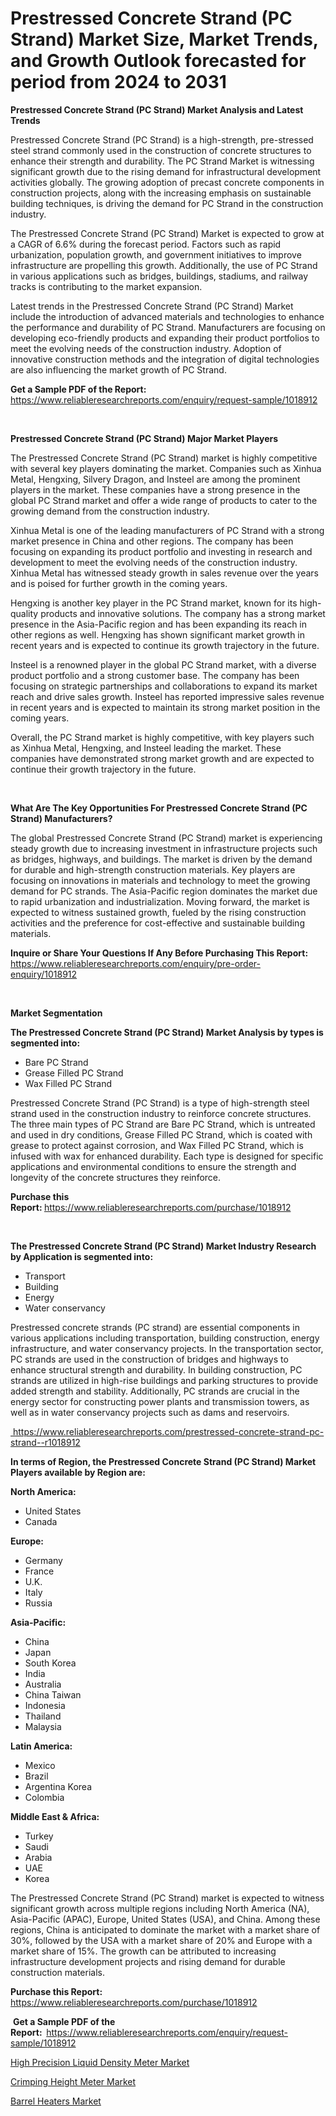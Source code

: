 <p><h1>Prestressed Concrete Strand (PC Strand) Market Size, Market Trends, and Growth Outlook forecasted for period from 2024 to 2031</h1></p><p><strong>Prestressed Concrete Strand (PC Strand) Market Analysis and Latest Trends</strong></p>
<p><p>Prestressed Concrete Strand (PC Strand) is a high-strength, pre-stressed steel strand commonly used in the construction of concrete structures to enhance their strength and durability. The PC Strand Market is witnessing significant growth due to the rising demand for infrastructural development activities globally. The growing adoption of precast concrete components in construction projects, along with the increasing emphasis on sustainable building techniques, is driving the demand for PC Strand in the construction industry.</p><p>The Prestressed Concrete Strand (PC Strand) Market is expected to grow at a CAGR of 6.6% during the forecast period. Factors such as rapid urbanization, population growth, and government initiatives to improve infrastructure are propelling this growth. Additionally, the use of PC Strand in various applications such as bridges, buildings, stadiums, and railway tracks is contributing to the market expansion.</p><p>Latest trends in the Prestressed Concrete Strand (PC Strand) Market include the introduction of advanced materials and technologies to enhance the performance and durability of PC Strand. Manufacturers are focusing on developing eco-friendly products and expanding their product portfolios to meet the evolving needs of the construction industry. Adoption of innovative construction methods and the integration of digital technologies are also influencing the market growth of PC Strand.</p></p>
<p><strong>Get a Sample PDF of the Report:&nbsp;</strong> <a href="https://www.reliableresearchreports.com/enquiry/request-sample/1018912">https://www.reliableresearchreports.com/enquiry/request-sample/1018912</a></p>
<p>&nbsp;</p>
<p><strong>Prestressed Concrete Strand (PC Strand) Major Market Players</strong></p>
<p><p>The Prestressed Concrete Strand (PC Strand) market is highly competitive with several key players dominating the market. Companies such as Xinhua Metal, Hengxing, Silvery Dragon, and Insteel are among the prominent players in the market. These companies have a strong presence in the global PC Strand market and offer a wide range of products to cater to the growing demand from the construction industry.</p><p>Xinhua Metal is one of the leading manufacturers of PC Strand with a strong market presence in China and other regions. The company has been focusing on expanding its product portfolio and investing in research and development to meet the evolving needs of the construction industry. Xinhua Metal has witnessed steady growth in sales revenue over the years and is poised for further growth in the coming years.</p><p>Hengxing is another key player in the PC Strand market, known for its high-quality products and innovative solutions. The company has a strong market presence in the Asia-Pacific region and has been expanding its reach in other regions as well. Hengxing has shown significant market growth in recent years and is expected to continue its growth trajectory in the future.</p><p>Insteel is a renowned player in the global PC Strand market, with a diverse product portfolio and a strong customer base. The company has been focusing on strategic partnerships and collaborations to expand its market reach and drive sales growth. Insteel has reported impressive sales revenue in recent years and is expected to maintain its strong market position in the coming years.</p><p>Overall, the PC Strand market is highly competitive, with key players such as Xinhua Metal, Hengxing, and Insteel leading the market. These companies have demonstrated strong market growth and are expected to continue their growth trajectory in the future.</p></p>
<p>&nbsp;</p>
<p><strong>What Are The Key Opportunities For Prestressed Concrete Strand (PC Strand) Manufacturers?</strong></p>
<p><p>The global Prestressed Concrete Strand (PC Strand) market is experiencing steady growth due to increasing investment in infrastructure projects such as bridges, highways, and buildings. The market is driven by the demand for durable and high-strength construction materials. Key players are focusing on innovations in materials and technology to meet the growing demand for PC strands. The Asia-Pacific region dominates the market due to rapid urbanization and industrialization. Moving forward, the market is expected to witness sustained growth, fueled by the rising construction activities and the preference for cost-effective and sustainable building materials.</p></p>
<p><strong>Inquire or Share Your Questions If Any Before Purchasing This Report:</strong> <a href="https://www.reliableresearchreports.com/enquiry/pre-order-enquiry/1018912">https://www.reliableresearchreports.com/enquiry/pre-order-enquiry/1018912</a></p>
<p>&nbsp;</p>
<p><strong>Market Segmentation</strong></p>
<p><strong>The Prestressed Concrete Strand (PC Strand) Market Analysis by types is segmented into:</strong></p>
<p><ul><li>Bare PC Strand</li><li>Grease Filled PC Strand</li><li>Wax Filled PC Strand</li></ul></p>
<p><p>Prestressed Concrete Strand (PC Strand) is a type of high-strength steel strand used in the construction industry to reinforce concrete structures. The three main types of PC Strand are Bare PC Strand, which is untreated and used in dry conditions, Grease Filled PC Strand, which is coated with grease to protect against corrosion, and Wax Filled PC Strand, which is infused with wax for enhanced durability. Each type is designed for specific applications and environmental conditions to ensure the strength and longevity of the concrete structures they reinforce.</p></p>
<p><strong>Purchase this Report:&nbsp;</strong><a href="https://www.reliableresearchreports.com/purchase/1018912">https://www.reliableresearchreports.com/purchase/1018912</a></p>
<p>&nbsp;</p>
<p><strong>The Prestressed Concrete Strand (PC Strand) Market Industry Research by Application is segmented into:</strong></p>
<p><ul><li>Transport</li><li>Building</li><li>Energy</li><li>Water conservancy</li></ul></p>
<p><p>Prestressed concrete strands (PC strand) are essential components in various applications including transportation, building construction, energy infrastructure, and water conservancy projects. In the transportation sector, PC strands are used in the construction of bridges and highways to enhance structural strength and durability. In building construction, PC strands are utilized in high-rise buildings and parking structures to provide added strength and stability. Additionally, PC strands are crucial in the energy sector for constructing power plants and transmission towers, as well as in water conservancy projects such as dams and reservoirs.</p></p>
<p><a href="https://www.reliableresearchreports.com/prestressed-concrete-strand-pc-strand--r1018912">&nbsp;https://www.reliableresearchreports.com/prestressed-concrete-strand-pc-strand--r1018912</a></p>
<p><strong>In terms of Region, the Prestressed Concrete Strand (PC Strand) Market Players available by Region are:</strong></p>
<p>
    <p> <strong> North America: </strong>
        <ul>
            <li>United States</li>
            <li>Canada</li>
        </ul>
        </p> 
    <p> <strong> Europe: </strong>
        <ul>
            <li>Germany</li>
            <li>France</li>
            <li>U.K.</li>
            <li>Italy</li>
            <li>Russia</li>
        </ul>
        </p> 
    <p> <strong> Asia-Pacific: </strong>
        <ul>
            <li>China</li>
            <li>Japan</li>
            <li>South Korea</li>
            <li>India</li>
            <li>Australia</li>
            <li>China Taiwan</li>
            <li>Indonesia</li>
            <li>Thailand</li>
            <li>Malaysia</li>
        </ul>
        </p> 
    <p> <strong> Latin America: </strong>
        <ul>
            <li>Mexico</li>
            <li>Brazil</li>
            <li>Argentina Korea</li>
            <li>Colombia</li>
        </ul>
        </p> 
    <p> <strong> Middle East & Africa: </strong>
        <ul>
            <li>Turkey</li>
            <li>Saudi</li>
            <li>Arabia</li>
            <li>UAE</li>
            <li>Korea</li>
        </ul>
    </p>
    </p>
<p><p>The Prestressed Concrete Strand (PC Strand) market is expected to witness significant growth across multiple regions including North America (NA), Asia-Pacific (APAC), Europe, United States (USA), and China. Among these regions, China is anticipated to dominate the market with a market share of 30%, followed by the USA with a market share of 20% and Europe with a market share of 15%. The growth can be attributed to increasing infrastructure development projects and rising demand for durable construction materials.</p></p>
<p><strong>Purchase this Report: </strong><a href="https://www.reliableresearchreports.com/purchase/1018912">https://www.reliableresearchreports.com/purchase/1018912</a></p>
<p>&nbsp;<strong>Get a Sample PDF of the Report:&nbsp;&nbsp;</strong><a href="https://www.reliableresearchreports.com/enquiry/request-sample/1018912">https://www.reliableresearchreports.com/enquiry/request-sample/1018912</a></p>
<p><strong></strong></p>
<p><p><a href="https://github.com/abdulKoss1914/Market-Research-Report-List-1/blob/main/high-precision-liquid-density-meter-market.md">High Precision Liquid Density Meter Market</a></p><p><a href="https://medium.com/@woods76241/an-in-depth-analysis-of-the-global-crimping-height-meter-market-scope-and-its-rapid-growing-7-3-ff1b719cad88">Crimping Height Meter Market</a></p><p><a href="https://medium.com/@ryan.wilson8778/barrel-heaters-market-share-market-analysis-growth-trends-forecasts-for-period-from-2024-4669ce0f8286">Barrel Heaters Market</a></p></p>